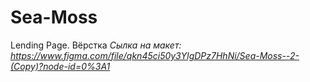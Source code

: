 # Sea-Moss
Lending Page. Вёрстка
_Сылка на макет: https://www.figma.com/file/qkn45ci50y3YlgDPz7HhNi/Sea-Moss--2-(Copy)?node-id=0%3A1_